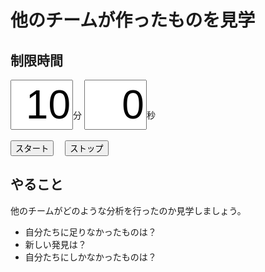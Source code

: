 # 他のチームが作ったものを見学

## 制限時間

<form name="timer">
  <input type="text" maxlength="2" value="10" style="font-size:48pt;width:100px;text-align:right">分
  <input type="text" maxlength="2" value="0" style="font-size:48pt;width:100px;text-align:right">秒
  <br><br>
  <input type="button" value="スタート" onclick="cntStart()">　
  <input type="button" value="ストップ" onclick="cntStop()">
</form>

## やること

他のチームがどのような分析を行ったのか見学しましょう。

* 自分たちに足りなかったものは？
* 新しい発見は？
* 自分たちにしかなかったものは？

<script type="text/javascript" src="/js/timer.js"></script>
